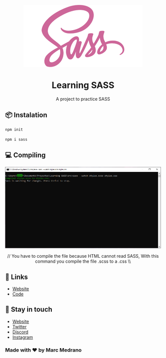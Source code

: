<p align="center">
   <a href="https://elmarcz.github.io/Learning-SASS"><img src="img/logo.png" height='201px'/></a>  
</p>
<h1 align="center">Learning SASS</h1>
<p align="center">A project to practice SASS</p>

## 📦 Instalation
```
npm init 

npm i sass
```

## 💻 Compiling
<a href="https://elmarcz.github.io/Learning-SASS"><img src="img/image.PNG"/></a>
<p align="center">// You have to compile the file because HTML cannot read SASS, With this command you compile the file .scss to a .css \\</p>

## 📱 Links
- [Website](https://elmarcz.github.io/Learning-SASS)
- [Code](src/styles.scss)

## 👤 Stay in touch
- [Website](https://elmarcz.github.io/portfolio/)
- [Twitter](https://twitter.com/MarcMedrano15)
- [Discord](https://discord.com/invite/zPSYDGVXxx)
- [Instagram](https://www.instagram.com/marcmedranoz/)

### Made with ❤ by Marc Medrano
